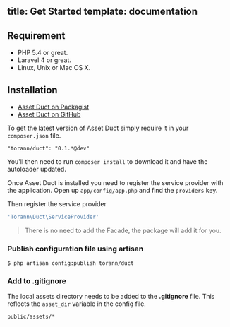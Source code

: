 title: Get Started
template: documentation
----

## Requirement

* PHP 5.4 or great.
* Laravel 4 or great.
* Linux, Unix or Mac OS X.

## Installation

- [Asset Duct on Packagist](https://packagist.org/packages/torann/duct)
- [Asset Duct on GitHub](https://github.com/torann/asset-duct)

To get the latest version of Asset Duct simply require it in your `composer.json` file.

~~~
"torann/duct": "0.1.*@dev"
~~~

You'll then need to run `composer install` to download it and have the autoloader updated.

Once Asset Duct is installed you need to register the service provider with the application. Open up `app/config/app.php` and find the `providers` key.

Then register the service provider

```php
'Torann\Duct\ServiceProvider'
```

> There is no need to add the Facade, the package will add it for you.

### Publish configuration file using artisan

```
$ php artisan config:publish torann/duct
```

### Add to .gitignore

The local assets directory needs to be added to the **.gitignore** file. This reflects the `asset_dir` variable in the config file.

```
public/assets/*
```